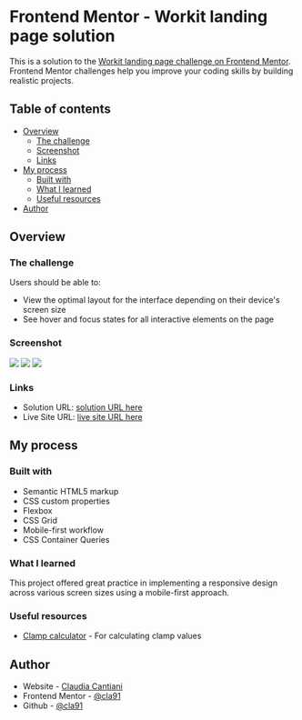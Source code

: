 # Frontend Mentor - Workit landing page solution

This is a solution to the [Workit landing page challenge on Frontend Mentor](https://www.frontendmentor.io/challenges/workit-landing-page-2fYnyle5lu). Frontend Mentor challenges help you improve your coding skills by building realistic projects.

## Table of contents

- [Overview](#overview)
  - [The challenge](#the-challenge)
  - [Screenshot](#screenshot)
  - [Links](#links)
- [My process](#my-process)
  - [Built with](#built-with)
  - [What I learned](#what-i-learned)
  - [Useful resources](#useful-resources)
- [Author](#author)

## Overview

### The challenge

Users should be able to:

- View the optimal layout for the interface depending on their device's screen size
- See hover and focus states for all interactive elements on the page

### Screenshot

![](./Screenshot-desktop.png)
![](./Screenshot-tablet.png)
![](./Screenshot-mobile.png)

### Links

- Solution URL: [solution URL here](https://www.frontendmentor.io/solutions/responsive-landing-page-rQTYpA820z)
- Live Site URL: [live site URL here](https://cla91.github.io/workit-landing-page/)

## My process

### Built with

- Semantic HTML5 markup
- CSS custom properties
- Flexbox
- CSS Grid
- Mobile-first workflow
- CSS Container Queries

### What I learned

This project offered great practice in implementing a responsive design across various screen sizes using a mobile-first approach.

### Useful resources

- [Clamp calculator](https://www.marcbacon.com/tools/clamp-calculator/) - For calculating clamp values

## Author

- Website - [Claudia Cantiani](https://cla91.github.io/)
- Frontend Mentor - [@cla91](https://www.frontendmentor.io/profile/cla91)
- Github - [@cla91](https://github.com/cla91)
